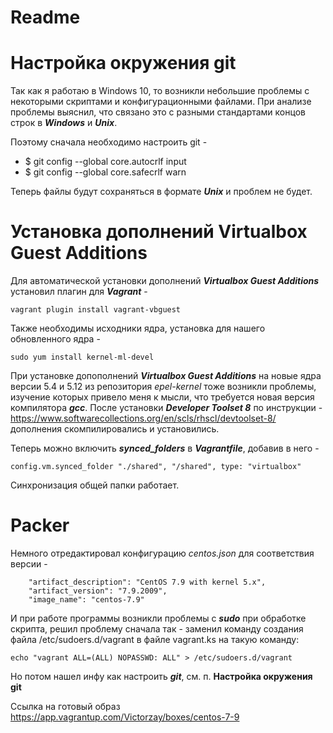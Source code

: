 # Readme

 # Настройка окружения git

Так как я работаю в Windows 10, то возникли небольшие проблемы с некоторыми скриптами и конфигурационными файлами. При анализе проблемы выяснил,
 что связано это с разными стандартами концов строк в **_Windows_** и ___Unix___.
 
Поэтому сначала необходимо настроить git - 
 
 * $ git config --global core.autocrlf input
 * $ git config --global core.safecrlf warn
 
 Теперь файлы будут сохраняться в  формате ___Unix___ и проблем не будет.
 
 
 # Установка дополнений Virtualbox Guest Additions

Для автоматической установки дополнений ___Virtualbox Guest Additions___ установил плагин для ___Vagrant___ -

`vagrant plugin install vagrant-vbguest`

Также необходимы исходники ядра, установка для нашего обновленного ядра - 

`sudo yum install kernel-ml-devel`

При установке допополнений ___Virtualbox Guest Additions___ на новые ядра версии 5.4 и 5.12 из репозитория _epel-kernel_ тоже возникли проблемы, изучение которых привело меня к мысли,
 что требуется новая версия компилятора ___gcc___. После установки ___Developer Toolset 8___ по инструкции - <https://www.softwarecollections.org/en/scls/rhscl/devtoolset-8/> 
 дополнения скомпилировались и установились.
 
 Теперь можно включить ___synced_folders___ в ___Vagrantfile___, добавив в него -
 
 `config.vm.synced_folder "./shared", "/shared", type: "virtualbox"`
 
 Синхронизация общей папки работает.
 
 # Packer
 
 Немного отредактировал конфигурацию _centos.json_ для соответствия версии - 
 
```
    "artifact_description": "CentOS 7.9 with kernel 5.x",    
    "artifact_version": "7.9.2009",
    "image_name": "centos-7.9"
```
И при работе программы возникли проблемы с ___sudo___ при обработке скрипта, решил проблему сначала так - заменил команду создания файла /etc/sudoers.d/vagrant в файле vagrant.ks на такую команду:

`echo "vagrant ALL=(ALL) NOPASSWD: ALL" > /etc/sudoers.d/vagrant`

Но потом нашел инфу как настроить ___git___, см. п. **Настройка окружения git**

Ссылка на готовый образ  <https://app.vagrantup.com/Victorzay/boxes/centos-7-9>


